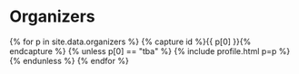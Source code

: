 
# Organizers

{% for p in site.data.organizers %} {% capture id %}{{ p[0] }}{% endcapture %} {% unless p[0] == "tba" %} {% include profile.html p=p %} {% endunless %} {% endfor %}